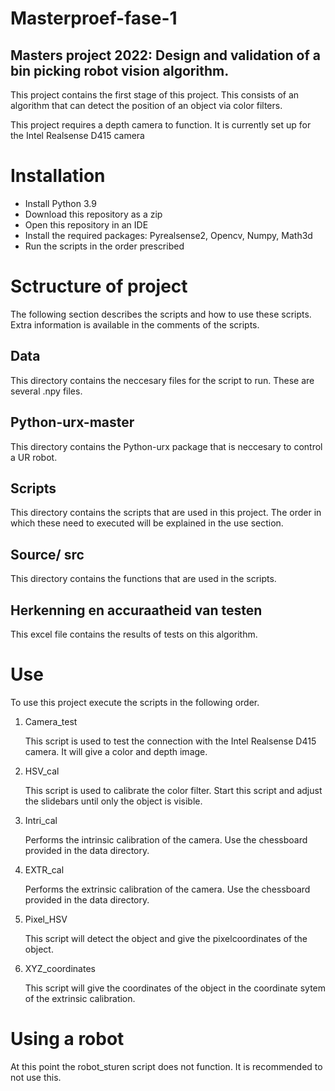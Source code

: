 # Masterproef-fase-1

## Masters project 2022: Design and validation of a bin picking robot vision algorithm.

This project contains the first stage of this project. This consists of an algorithm that can detect the position of an object via color filters. 

This project requires a depth camera to function. It is currently set up for the Intel Realsense D415 camera

# Installation
* Install Python 3.9
* Download this repository as a zip
* Open this repository in an IDE
* Install the required packages: Pyrealsense2, Opencv, Numpy, Math3d
* Run the scripts in the order prescribed

# Sctructure of project

The following section describes the scripts and how to use these scripts. Extra information is available in the comments of the scripts.

## Data

This directory contains the neccesary files for the script to run. These are several .npy files.

## Python-urx-master

This directory contains the Python-urx package that is neccesary to control a UR robot.

## Scripts

This directory contains the scripts that are used in this project. The order in which these need to executed will be explained in the use section.

## Source/ src

This directory contains the functions that are used in the scripts.

## Herkenning en accuraatheid van testen

This excel file contains the results of tests on this algorithm.

# Use

To use this project execute the scripts in the following order.

1. Camera_test

    This script is used to test the connection with the Intel Realsense D415 camera. It will give a color and depth image.
  
2. HSV_cal

    This script is used to calibrate the color filter. Start this script and adjust the slidebars until only the object is visible.
  
3. Intri_cal

    Performs the intrinsic calibration of the camera. Use the chessboard provided in the data directory.
  
4. EXTR_cal

    Performs the extrinsic calibration of the camera. Use the chessboard provided in the data directory.

5. Pixel_HSV
  
    This script will detect the object and give the pixelcoordinates of the object.

6. XYZ_coordinates

    This script will give the coordinates of the object in the coordinate sytem of the extrinsic calibration.
  
# Using a robot

At this point the robot_sturen script does not function. It is recommended to not use this.







